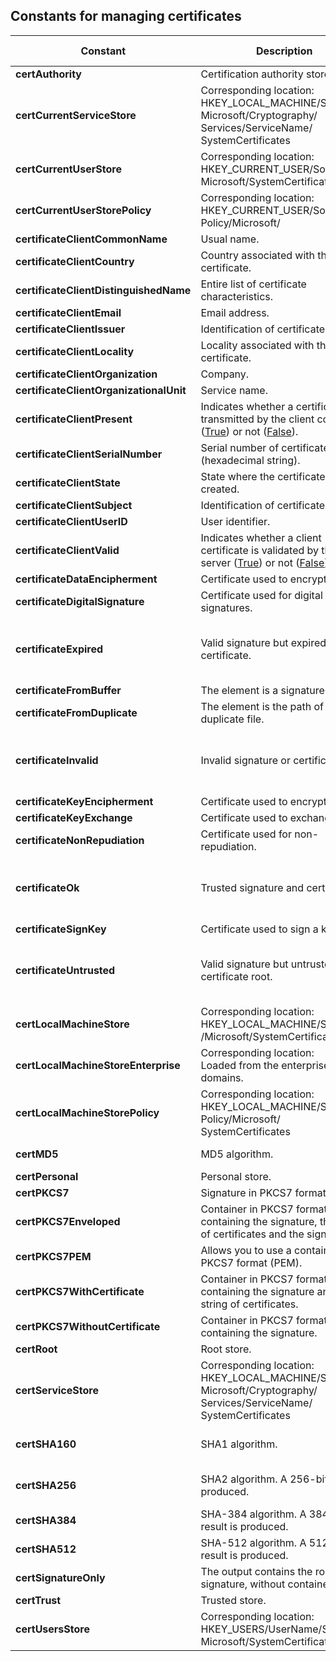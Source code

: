 


## Constants for managing certificates
			





| Constant | Description | Used by the functions or types of variable |
| --- | --- | --- |
| **certAuthority** | Certification authority store. | [CertificateList](../WDLang1/1000019293.md) |
| **certCurrentServiceStore** | Corresponding location: <br>HKEY_LOCAL_MACHINE/Software/<br>Microsoft/Cryptography/<br>Services/ServiceName/<br>SystemCertificates | [CertificateList](../WDLang1/1000019293.md) |
| **certCurrentUserStore** | Corresponding location: HKEY_CURRENT_USER/Software/<br>Microsoft/SystemCertificates | [CertificateList](../WDLang1/1000019293.md) |
| **certCurrentUserStorePolicy** | Corresponding location: HKEY_CURRENT_USER/Software/<br>Policy/Microsoft/ | [CertificateList](../WDLang1/1000019293.md) |
| **certificateClientCommonName** | Usual name. | [CertificateClientInfo](../WDLang2/1000019393.md) |
| **certificateClientCountry** | Country associated with the certificate. | [CertificateClientInfo](../WDLang2/1000019393.md) |
| **certificateClientDistinguishedName** | Entire list of certificate characteristics. | [CertificateClientInfo](../WDLang2/1000019393.md) |
| **certificateClientEmail** | Email address. | [CertificateClientInfo](../WDLang2/1000019393.md) |
| **certificateClientIssuer** | Identification of certificate issuer. | [CertificateClientInfo](../WDLang2/1000019393.md) |
| **certificateClientLocality** | Locality associated with the certificate. | [CertificateClientInfo](../WDLang2/1000019393.md) |
| **certificateClientOrganization** | Company. | [CertificateClientInfo](../WDLang2/1000019393.md) |
| **certificateClientOrganizationalUnit** | Service name. | [CertificateClientInfo](../WDLang2/1000019393.md) |
| **certificateClientPresent** | Indicates whether a certificate was transmitted by the client computer (<u><u><u><u>True</u></u></u></u>) or not (<u><u><u><u>False</u></u></u></u>). | [CertificateClientInfo](../WDLang2/1000019393.md) |
| **certificateClientSerialNumber** | Serial number of certificate (hexadecimal string). | [CertificateClientInfo](../WDLang2/1000019393.md) |
| **certificateClientState** | State where the certificate was created. | [CertificateClientInfo](../WDLang2/1000019393.md) |
| **certificateClientSubject** | Identification of certificate. | [CertificateClientInfo](../WDLang2/1000019393.md) |
| **certificateClientUserID** | User identifier. | [CertificateClientInfo](../WDLang2/1000019393.md) |
| **certificateClientValid** | Indicates whether a client certificate is validated by the server (<u><u><u><u>True</u></u></u></u>) or not (<u><u><u><u>False</u></u></u></u>). | [CertificateClientInfo](../WDLang2/1000019393.md) |
| **certificateDataEncipherment** | Certificate used to encrypt data. | [Certificate](../WDLang1/1000019287.md) type |
| **certificateDigitalSignature** | Certificate used for digital signatures. | [Certificate](../WDLang1/1000019287.md) type |
| **certificateExpired** | Valid signature but expired certificate. | [CertificateCheckBufferSignatureFile](../WDLang1/1000019500.md), [CertificateCheckFileSignatureFile](../WDLang1/1000019499.md), [CertificateCheckString](../WDLang1/1000019298.md), [CertificateCheckDuplicate](../WDLang1/1000019306.md), [Certificate](../WDLang1/1000019287.md) type, [Email](../WDLang3/1000018713.md) type |
| **certificateFromBuffer** | The element is a signature buffer. | [CertificateExtract](../WDLang1/1000019300.md) |
| **certificateFromDuplicate** | The element is the path of a signed duplicate file. | [CertificateExtract](../WDLang1/1000019300.md) |
| **certificateInvalid** | Invalid signature or certificate. | [CertificateCheckString](../WDLang1/1000019298.md), [CertificateCheckBufferSignatureFile](../WDLang1/1000019500.md), [CertificateCheckFileSignatureFile](../WDLang1/1000019499.md), [CertificateCheckDuplicate](../WDLang1/1000019306.md), [Certificate](../WDLang1/1000019287.md) type, [Email](../WDLang3/1000018713.md) type |
| **certificateKeyEncipherment** | Certificate used to encrypt a key. | [Certificate](../WDLang1/1000019287.md) type |
| **certificateKeyExchange** | Certificate used to exchange a key. | [Certificate](../WDLang1/1000019287.md) type |
| **certificateNonRepudiation** | Certificate used for non-repudiation. | [Certificate](../WDLang1/1000019287.md) type |
| **certificateOk** | Trusted signature and certificate. | [CertificateCheckString](../WDLang1/1000019298.md), [CertificateCheckBufferSignatureFile](../WDLang1/1000019500.md), [CertificateCheckFileSignatureFile](../WDLang1/1000019499.md), [CertificateCheckDuplicate](../WDLang1/1000019306.md), [Certificate](../WDLang1/1000019287.md) type, [Email](../WDLang3/1000018713.md) type |
| **certificateSignKey** | Certificate used to sign a key. | [Certificate](../WDLang1/1000019287.md) type |
| **certificateUntrusted** | Valid signature but untrusted certificate root. | [CertificateCheckBufferSignatureFile](../WDLang1/1000019500.md), [CertificateCheckFileSignatureFile](../WDLang1/1000019499.md), [CertificateCheckString](../WDLang1/1000019298.md), [CertificateCheckDuplicate](../WDLang1/1000019306.md), [Certificate](../WDLang1/1000019287.md) type, [Email](../WDLang3/1000018713.md) type |
| **certLocalMachineStore** | Corresponding location: <br>HKEY_LOCAL_MACHINE/Software<br>/Microsoft/SystemCertificates | [CertificateList](../WDLang1/1000019293.md) |
| **certLocalMachineStoreEnterprise** | Corresponding location: <br>Loaded from the enterprise domains. | [CertificateList](../WDLang1/1000019293.md) |
| **certLocalMachineStorePolicy** | Corresponding location: HKEY_LOCAL_MACHINE/Software/<br>Policy/Microsoft/<br>SystemCertificates | [CertificateList](../WDLang1/1000019293.md) |
| **certMD5** | MD5 algorithm. | [CertificateSignString](../WDLang1/1000019296.md), [CertificateCheckString](../WDLang1/1000019298.md) |
| **certPersonal** | Personal store. | [CertificateList](../WDLang1/1000019293.md) |
| **certPKCS7** | Signature in PKCS7 format. | [CertificateCheckString](../WDLang1/1000019298.md) |
| **certPKCS7Enveloped** | Container in PKCS7 format (DER) containing the signature, the string of certificates and the signed data. | [CertificateSignString](../WDLang1/1000019296.md), [CertificateCheckString](../WDLang1/1000019298.md) |
| **certPKCS7PEM** | Allows you to use a container in PKCS7 format (PEM). | [CertificateSignString](../WDLang1/1000019296.md), [CertificateCheckString](../WDLang1/1000019298.md) |
| **certPKCS7WithCertificate** | Container in PKCS7 format (DER) containing the signature and the string of certificates. | [CertificateSignString](../WDLang1/1000019296.md), [CertificateCheckString](../WDLang1/1000019298.md) |
| **certPKCS7WithoutCertificate** | Container in PKCS7 format (DER) containing the signature. | [CertificateSignString](../WDLang1/1000019296.md), [CertificateCheckString](../WDLang1/1000019298.md) |
| **certRoot** | Root store. | [CertificateList](../WDLang1/1000019293.md) |
| **certServiceStore** | Corresponding location: <br>HKEY_LOCAL_MACHINE/Software/<br>Microsoft/Cryptography/<br>Services/ServiceName/<br>SystemCertificates | [CertificateList](../WDLang1/1000019293.md) |
| **certSHA160** | SHA1 algorithm. | [CertificateSignString](../WDLang1/1000019296.md), [CertificateCheckString](../WDLang1/1000019298.md), [CertificateSignExecutable](../WDLang1/1000020560.md) |
| **certSHA256** | SHA2 algorithm. A 256-bit result is produced. | [CertificateSignString](../WDLang1/1000019296.md), [CertificateCheckString](../WDLang1/1000019298.md), [CertificateSignExecutable](../WDLang1/1000020560.md) |
| **certSHA384** | SHA-384 algorithm. A 384-bit result is produced. | [CertificateSignString](../WDLang1/1000019296.md), [CertificateCheckString](../WDLang1/1000019298.md) |
| **certSHA512** | SHA-512 algorithm. A 512-bit result is produced. | [CertificateSignString](../WDLang1/1000019296.md), [CertificateCheckString](../WDLang1/1000019298.md) |
| **certSignatureOnly** | The output contains the rough signature, without container. | [CertificateSignString](../WDLang1/1000019296.md), [CertificateCheckString](../WDLang1/1000019298.md) |
| **certTrust** | Trusted store. | [CertificateList](../WDLang1/1000019293.md) |
| **certUsersStore** | Corresponding location: HKEY_USERS/UserName/Software/<br>Microsoft/SystemCertificates | [CertificateList](../WDLang1/1000019293.md) |




